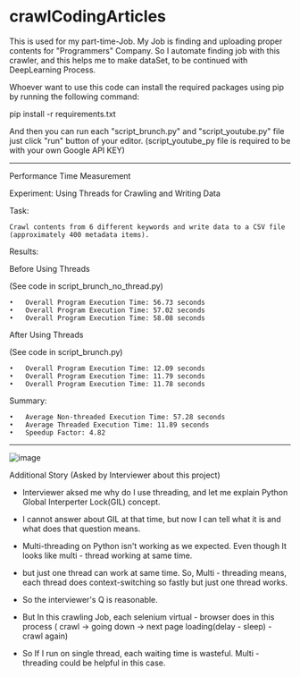 # crawlCodingArticles
This is used for my part-time-Job. My Job is  finding and uploading proper contents for "Programmers" Company. So I automate finding job with this crawler, and this helps me to make dataSet, to be continued with DeepLearning Process. 


Whoever want to use this code can install the required packages using pip by running the following command:

pip install -r requirements.txt

And then you can run each "script_brunch.py" and "script_youtube.py" file just click "run" button of your editor.
(script_youtube_py file is required to be with your own Google API KEY)

------------------------------
Performance Time Measurement

Experiment: Using Threads for Crawling and Writing Data

Task:

	Crawl contents from 6 different keywords and write data to a CSV file (approximately 400 metadata items).

Results:

Before Using Threads

(See code in script_brunch_no_thread.py)

	•	Overall Program Execution Time: 56.73 seconds
	•	Overall Program Execution Time: 57.02 seconds
	•	Overall Program Execution Time: 58.08 seconds

After Using Threads

(See code in script_brunch.py)

	•	Overall Program Execution Time: 12.09 seconds
	•	Overall Program Execution Time: 11.79 seconds
	•	Overall Program Execution Time: 11.78 seconds

Summary:

	•	Average Non-threaded Execution Time: 57.28 seconds
	•	Average Threaded Execution Time: 11.89 seconds
	•	Speedup Factor: 4.82
------------------------------
![image](https://github.com/donggook-me/crawlCodingArticles/assets/53322908/9fc461ca-358c-4ca5-bcd6-684c33b98daf)


Additional Story (Asked by Interviewer about this project)

+ Interviewer aksed me why do I use threading, and let me explain Python Global Interperter Lock(GIL) concept.
+ I cannot answer about GIL at that time, but now I can tell what it is and what does that question means.

+ Multi-threading on Python isn't working as we expected. Even though It looks like multi - thread working at same time.
+ but just one thread can work at same time. So, Multi - threading means, each thread does context-switching so fastly but just one thread works.
+ So the interviewer's Q is reasonable.

+ But In this crawling Job, each selenium virtual - browser does in this process ( crawl -> going down -> next page loading(delay - sleep) - crawl again)
+ So If I run on single thread, each waiting time is wasteful. Multi - threading could be helpful in this case.
